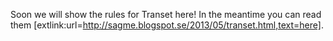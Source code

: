 Soon we will show the rules for Transet here! In the meantime you can read them [extlink:url=http://sagme.blogspot.se/2013/05/transet.html,text=here].